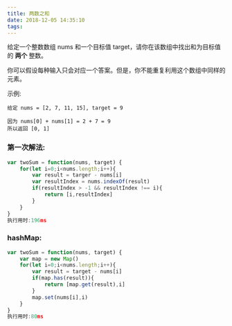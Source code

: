 ```yaml
---
title: 两数之和
date: 2018-12-05 14:35:10
tags:
---
```


给定一个整数数组 nums 和一个目标值 target，请你在该数组中找出和为目标值的 **两个** 整数。

你可以假设每种输入只会对应一个答案。但是，你不能重复利用这个数组中同样的元素。

示例:
```
给定 nums = [2, 7, 11, 15], target = 9

因为 nums[0] + nums[1] = 2 + 7 = 9
所以返回 [0, 1]
```

### 第一次解法:
```JavaScript
var twoSum = function(nums, target) {
    for(let i=0;i<nums.length;i++){
        var result = targer - nums[i]
        var resultIndex = nums.indexOf(result)
        if(resultIndex > -1 && resultIndex !== i){
            return [i,resultIndex]
        }
    }
}
执行用时:196ms
```

### hashMap:
```JavaScript
var twoSum = function(nums, target) {
    var map = new Map()
    for(let i=0;i<nums.length;i++){
        var result = target - nums[i]
        if(map.has(result)){
            return [map.get(result),i]
        }
        map.set(nums[i],i)
    }
}
执行用时:80ms
```


